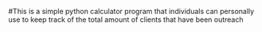 #This is a simple python calculator program that individuals can personally use to keep track of the total amount of clients that have been outreach
